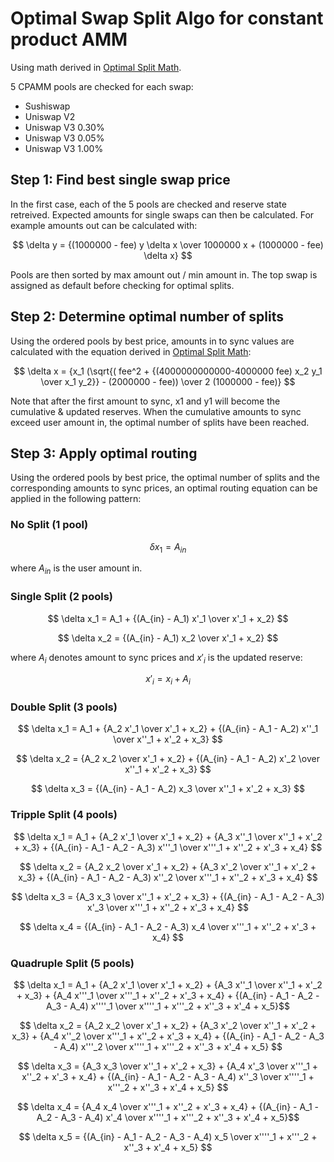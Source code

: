 # Optimal Swap Split Algo for constant product AMM

Using math derived in [Optimal Split Math](math.md).

5 CPAMM pools are checked for each swap:
- Sushiswap
- Uniswap V2
- Uniswap V3 0.30%
- Uniswap V3 0.05%
- Uniswap V3 1.00%

## Step 1: Find best single swap price

In the first case, each of the 5 pools are checked and reserve state retreived. Expected amounts for single swaps can then be calculated. For example amounts out can be calculated with:

$$ \delta y = {(1000000 - fee) y \delta x \over 1000000 x + (1000000 - fee) \delta x} $$

Pools are then sorted by max amount out / min amount in. The top swap is assigned as default before checking for optimal splits.

## Step 2: Determine optimal number of splits

Using the ordered pools by best price, amounts in to sync values are calculated with the equation derived in [Optimal Split Math](math.md):

$$ \delta x = {x_1 (\sqrt{( fee^2 + {(4000000000000-4000000 fee) x_2 y_1 \over x_1 y_2}} - (2000000 - fee)) \over 2 (1000000 - fee)} $$

Note that after the first amount to sync, x1 and y1 will become the cumulative & updated reserves. When the cumulative amounts to sync exceed user amount in, the optimal number of splits have been reached.

## Step 3: Apply optimal routing

Using the ordered pools by best price, the optimal number of splits and the corresponding amounts to sync prices, an optimal routing equation can be applied in the following pattern:

### No Split (1 pool)

$$ \delta x_1 = A_{in} $$

where $A_{in}$ is the user amount in.

### Single Split (2 pools)

$$ \delta x_1 = A_1 + {(A_{in} - A_1) x'_1 \over x'_1 + x_2} $$

$$ \delta x_2 = {(A_{in} - A_1) x_2 \over x'_1 + x_2} $$

where $A_i$ denotes amount to sync prices and $x'_i$ is the updated reserve:

$$ x'_i = x_i + A_i $$

### Double Split (3 pools)

$$ \delta x_1 = A_1 + {A_2 x'_1 \over x'_1 + x_2} + {(A_{in} - A_1 - A_2) x''_1 \over x''_1 + x'_2 + x_3} $$

$$ \delta x_2 = {A_2 x_2 \over x'_1 + x_2} + {(A_{in} - A_1 - A_2) x'_2 \over x''_1 + x'_2 + x_3} $$

$$ \delta x_3 = {(A_{in} - A_1 - A_2) x_3 \over x''_1 + x'_2 + x_3} $$

### Tripple Split (4 pools)

$$ \delta x_1 = A_1 + {A_2 x'_1 \over x'_1 + x_2} + {A_3 x''_1 \over x''_1 + x'_2 + x_3} + {(A_{in} - A_1 - A_2 - A_3) x'''_1 \over x'''_1 + x''_2 + x'_3 + x_4} $$

$$ \delta x_2 = {A_2 x_2 \over x'_1 + x_2} + {A_3 x'_2 \over x''_1 + x'_2 + x_3} + {(A_{in} - A_1 - A_2 - A_3) x''_2 \over x'''_1 + x''_2 + x'_3 + x_4} $$

$$ \delta x_3 = {A_3 x_3 \over x''_1 + x'_2 + x_3} + {(A_{in} - A_1 - A_2 - A_3) x'_3 \over x'''_1 + x''_2 + x'_3 + x_4} $$

$$ \delta x_4 = {(A_{in} - A_1 - A_2 - A_3) x_4 \over x'''_1 + x''_2 + x'_3 + x_4} $$

### Quadruple Split (5 pools)

$$ \delta x_1 = A_1 + {A_2 x'_1 \over x'_1 + x_2} + {A_3 x''_1 \over x''_1 + x'_2 + x_3} + {A_4 x'''_1 \over x'''_1 + x''_2 + x'_3 + x_4} + {(A_{in} - A_1 - A_2 - A_3 - A_4) x''''_1 \over x''''_1 + x'''_2 + x''_3 + x'_4 + x_5}$$

$$ \delta x_2 = {A_2 x_2 \over x'_1 + x_2} + {A_3 x'_2 \over x''_1 + x'_2 + x_3} + {A_4 x''_2 \over x'''_1 + x''_2 + x'_3 + x_4} + {(A_{in} - A_1 - A_2 - A_3 - A_4) x'''_2 \over x''''_1 + x'''_2 + x''_3 + x'_4 + x_5} $$

$$ \delta x_3 = {A_3 x_3 \over x''_1 + x'_2 + x_3} + {A_4 x'_3 \over x'''_1 + x''_2 + x'_3 + x_4} + {(A_{in} - A_1 - A_2 - A_3 - A_4) x''_3 \over x''''_1 + x'''_2 + x''_3 + x'_4 + x_5} $$

$$ \delta x_4 = {A_4 x_4 \over x'''_1 + x''_2 + x'_3 + x_4} + {(A_{in} - A_1 - A_2 - A_3 - A_4) x'_4 \over x''''_1 + x'''_2 + x''_3 + x'_4 + x_5}$$

$$ \delta x_5 = {(A_{in} - A_1 - A_2 - A_3 - A_4) x_5 \over x''''_1 + x'''_2 + x''_3 + x'_4 + x_5} $$
